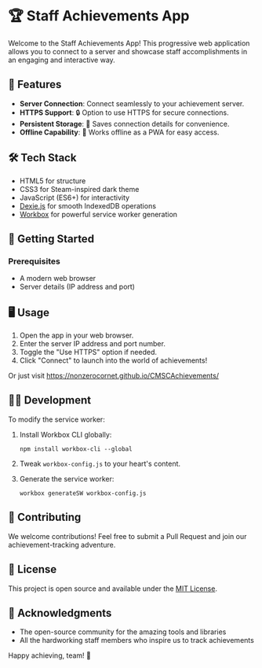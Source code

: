 # 🏆 Staff Achievements App

Welcome to the Staff Achievements App! This progressive web application allows you to connect to a server and showcase staff accomplishments in an engaging and interactive way.

## 🌟 Features

- **Server Connection**: Connect seamlessly to your achievement server.
- **HTTPS Support**: 🔒 Option to use HTTPS for secure connections.
- **Persistent Storage**: 💾 Saves connection details for convenience.
- **Offline Capability**: 🔌 Works offline as a PWA for easy access.

## 🛠 Tech Stack

- HTML5 for structure
- CSS3 for Steam-inspired dark theme
- JavaScript (ES6+) for interactivity
- [Dexie.js](https://dexie.org/) for smooth IndexedDB operations
- [Workbox](https://developers.google.com/web/tools/workbox) for powerful service worker generation

## 🚀 Getting Started

### Prerequisites

- A modern web browser
- Server details (IP address and port)

## 🖥 Usage

1. Open the app in your web browser.
2. Enter the server IP address and port number.
3. Toggle the "Use HTTPS" option if needed.
4. Click "Connect" to launch into the world of achievements!

Or just visit https://nonzerocornet.github.io/CMSCAchievements/

## 👩‍💻 Development

To modify the service worker:

1. Install Workbox CLI globally:

   ```
   npm install workbox-cli --global
   ```

2. Tweak `workbox-config.js` to your heart's content.

3. Generate the service worker:

   ```
   workbox generateSW workbox-config.js
   ```

## 🤝 Contributing

We welcome contributions! Feel free to submit a Pull Request and join our achievement-tracking adventure.

## 📄 License

This project is open source and available under the [MIT License](LICENSE).

## 🙏 Acknowledgments

- The open-source community for the amazing tools and libraries
- All the hardworking staff members who inspire us to track achievements

Happy achieving, team! 🌟

